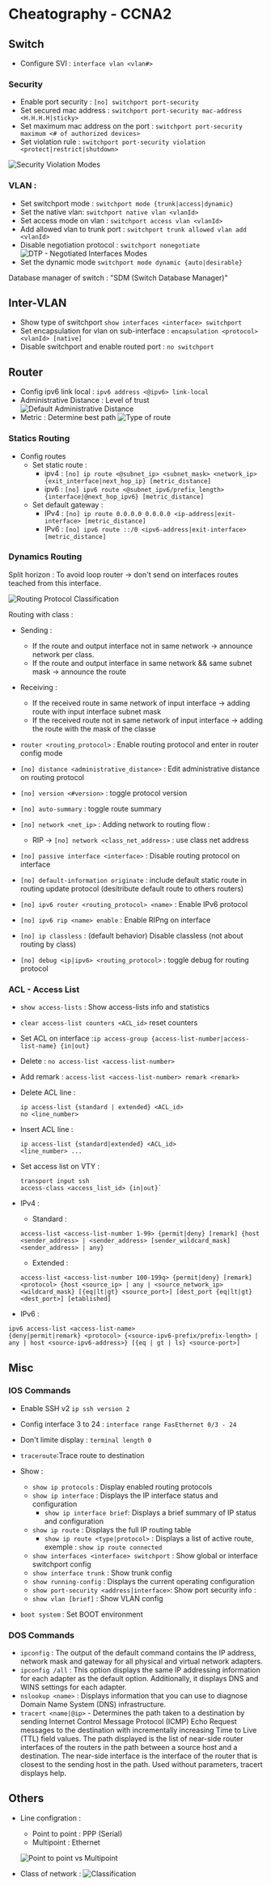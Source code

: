 # Cheatography - CCNA2
## Switch
- Configure SVI : `interface vlan <vlan#>`
### Security
- Enable port security : `[no] switchport port-security`
- Set secured mac address : `switchport port-security mac-address <H.H.H.H|sticky>`
- Set maximum mac address on the port : `switchport port-security maximum <# of authorized devices>`
- Set violation rule : `switchport port-security violation <protect|restrict|shutdown>`

![Security Violation Modes](./images/security-violation_mode.png)

### VLAN :
- Set switchport mode : `switchport mode {trunk|access|dynamic}`
- Set the native vlan: `switchport native vlan <vlanId>`
- Set access mode on vlan : `switchport access vlan <vlanId>`
- Add allowed vlan to trunk port : `switchport trunk allowed vlan add <vlanId>`
- Disable negotiation protocol : `switchport nonegotiate`
![DTP - Negotiated Interfaces Modes](./images/DTP.png)
- Set the dynamic mode `switchport mode dynamic {auto|desirable}`

Database manager of switch : "SDM (Switch Database Manager)"

## Inter-VLAN
- Show type of switchport `show interfaces <interface> switchport`
- Set encapsulation for vlan on sub-interface : `encapsulation <protocol> <vlanId> [native]`
- Disable switchport and enable routed port : `no switchport`

## Router
- Config ipv6 link local : `ipv6 address <@ipv6> link-local`
- Administrative Distance : Level of trust
![Default Administrative Distance](./images/default_administrative_distance.png)
- Metric : Determine best path
![Type of route]()
### Statics Routing
- Config routes
  - Set static route :
    - ipv4 : `[no] ip route <@subnet_ip> <subnet_mask> <network_ip> {exit_interface|next_hop_ip} [metric_distance]`
    - ipv6 : `[no] ipv6 route <@subnet_ipv6/prefix_length> {interface|@next_hop_ipv6} [metric_distance]`
  - Set default gateway :
    - IPv4 : `[no] ip route 0.0.0.0 0.0.0.0 <ip-address|exit-interface> [metric_distance]`
    - IPv6 : `[no] ipv6 route ::/0 <ipv6-address|exit-interface> [metric_distance]`

### Dynamics Routing
Split horizon : To avoid loop router -> don't send on interfaces routes teached from this interface.

![Routing Protocol Classification](./images/routing_protocol_classification.png)

Routing with class :
- Sending :
  - If the route and output interface not in same network -> announce network per class.
  -  If the route and output interface in same network && same subnet mask -> announce the route
- Receiving :
  - If the received route in same network of input interface -> adding route with input interface subnet mask
  - If the received route not in same network of input interface -> adding the route with the mask of the classe

- `router <routing_protocol>` : Enable routing protocol and enter in router config mode
- `[no] distance <administrative_distance>` : Edit administrative distance on routing protocol
- `[no] version <#version>` : toggle protocol version
- `[no] auto-summary` : toggle route summary
- `[no] network <net_ip>` : Adding network to routing flow :
  - RIP -> `[no] network <class_net_address>` : use class net address
- `[no] passive interface <interface>` : Disable routing protocol on interface
- `[no] default-information originate` : include default static route in routing update protocol (desitribute default route to others routers)
- `[no] ipv6 router <routing_protocol> <name>` : Enable IPv6 protocol
- `[no] ipv6 rip <name> enable` : Enable RIPng on interface

- `[no] ip classless` : (default behavior) Disable classless (not about routing by class)
- `[no] debug <ip|ipv6> <routing_protocol>` : toggle debug for routing protocol

### ACL - Access List


- `show access-lists` : Show access-lists info and statistics
- `clear access-list counters <ACL_id>` reset counters


- Set ACL on interface :`ip access-group {access-list-number|access-list-name} {in|out}`
- Delete : `no access-list <access-list-number>`
- Add remark : `access-list <access-list-number> remark <remark>`
- Delete ACL line :
  ```
  ip access-list {standard | extended} <ACL_id>
  no <line_number>
  ```
- Insert ACL line :
  ```
  ip access-list {standard|extended} <ACL_id>
  <line_number> ...
  ```
- Set access list on VTY :
    ```
    transport input ssh
    access-class <access_list_id> {in|out}`
    ```
- IPv4 :
  - Standard :
  ```
  access-list <access-list-number 1-99> {permit|deny} [remark] {host <sender_address> | <sender_address> [sender_wildcard_mask] <sender_address> | any}  
  ```
  - Extended :
  ```
  access-list <access-list-number 100-199q> {permit|deny} [remark] <protocol> {host <source_ip> | any | <source_network_ip> <wildcard_mask} [{eq|lt|gt} <source_port>] [dest_port {eq|lt|gt} <dest_port>] [etablished]
  ```
- IPv6 :
```
ipv6 access-list <access-list-name>
{deny|permit|remark} <protocol> {<source-ipv6-prefix/prefix-length> | any | host <source-ipv6-address>} [{eq | gt | ls} <source-port>]
```

## Misc
### IOS Commands
- Enable SSH v2 `ip ssh version 2`
- Config interface 3 to 24 : `interface range FasEthernet 0/3 - 24`
- Don't limite display : `terminal length 0`
- `traceroute`:Trace route to destination
- Show :
  - `show ip protocols` : Display enabled routing protocols
  - `show ip interface` : Displays the IP interface status and configuration
    - `show ip interface brief`: Displays a brief summary of IP status and configuration
  - `show ip route` : Displays the full IP routing table
    - `show ip route <type|protocol>` : Displays a list of active route, exemple : `show ip route connected`
  - `show interfaces <interface> switchport` : Show global or interface switchport config
  - `show interface trunk` : Show trunk config
  - `show running-config` : Displays the current operating configuration
  - `show port-security <address|interface>`: Show port security info :
  - `show vlan [brief]` : Show VLAN config

- `boot system` : Set BOOT environment

### DOS Commands
- `ipconfig` : The output of the default command contains the IP address, network mask and gateway for all physical and virtual network adapters.
 - `ipconfig /all` : This option displays the same IP addressing information for each adapter as the default option. Additionally, it displays DNS and WINS settings for each adapter.
- `nslookup <name>` : Displays information that you can use to diagnose Domain Name System (DNS) infrastructure.
- `tracert <name|@ip>` - Determines the path taken to a destination by sending Internet Control Message Protocol (ICMP) Echo Request messages to the destination with incrementally increasing Time to Live (TTL) field values. The path displayed is the list of near-side router interfaces of the routers in the path between a source host and a destination. The near-side interface is the interface of the router that is closest to the sending host in the path. Used without parameters, tracert displays help.

## Others
- Line configration :
  - Point to point : PPP (Serial)
  - Multipoint : Ethernet

  ![Point to point vs Multipoint ](./images/point2point_vs_multipoint.png)

- Class of network : ![Classification](./images/classification.jpg)
